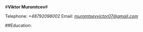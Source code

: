 #**Viktor Muromtcev**#

Telephone: *+48792098002*
Email: *muromtsevvictor07@gmail.com*

##Education:
